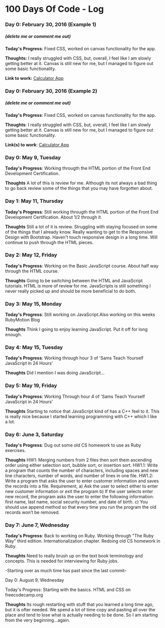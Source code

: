 # 100 Days Of Code - Log

### Day 0: February 30, 2016 (Example 1)
##### (delete me or comment me out)

**Today's Progress**: Fixed CSS, worked on canvas functionality for the app.

**Thoughts:** I really struggled with CSS, but, overall, I feel like I am slowly getting better at it. Canvas is still new for me, but I managed to figure out some basic functionality.

**Link to work:** [Calculator App](http://www.example.com)

### Day 0: February 30, 2016 (Example 2)
##### (delete me or comment me out)

**Today's Progress**: Fixed CSS, worked on canvas functionality for the app.

**Thoughts**: I really struggled with CSS, but, overall, I feel like I am slowly getting better at it. Canvas is still new for me, but I managed to figure out some basic functionality.

**Link(s) to work**: [Calculator App](http://www.example.com)


### Day 0: May 9, Tuesday

**Today's Progress**: Working througth the HTML portion of the Front End Development Certification.

**Thoughts** A lot of this is review for me. Although its not always a bad thing to go back review some of the things that you may have forgotten about.

### Day 1: May 11, Thursday

**Today's Progress**: Still working througth the HTML portion of the Front End Development Certification. About 1/2 through it.

**Thoughts** Still a lot of it is review. Struggling with staying focused on some of the things that I already know. Really wanting to get to the Responsive Design with Bootstrap. Haven't touch responsive design in a long time. Will continue to push through the HTML pieces.

### Day 2: May 12, Friday

**Today's Progress**: Working on the Basic JavaScript course. About half way through the HTML course.

**Thoughts** Going to be switching between the HTML and JavaScript tutorials. HTML is more of review for me. JavaScripts is still something I never really picked up and should be more beneficial to do both.

### Day 3: May 15, Monday

**Today's Progress**: Still working on JavaScript.Also working on this weeks RubyMotion Blog

**Thoughts** Think I going to enjoy learning JavaScript. Put it off for long enough.

### Day 4: May 15, Tuesday ###

**Today's Progress**: Working through hour 3 of 'Sams Teach Yourself JavaScript in 24 Hours'

**Thoughts** Did I mention I was doing JavaScript...

### Day 5: May 19, Friday ###

**Today's Progress**: Working Through hour 4 of 'Sams Teach Yourself JavaScript in 24 Hours'

**Thoughts** Starting to notice that JavaScript kind of has a C++ feel to it. This is really nice because I started learning programming with C++ which I like a lot.

### Day 6: June 3, Saturday ###

**Today's Progress**: Dug out some old CS homework to use as Ruby exercises.

**Thoughts** HW1: Merging numbers from 2 files then sort them ascending order using either selection sort, bubble sort, or insertion sort.
             HW1.1: Write a program that counts the number of characters, including spaces and new line characters, number of words, and number of lines in one file.
             HW1.2: Write a program that asks the user to enter customer information and saves the records into a file. Requirement,
                a) Ask the user to select either to enter new customer information or exit the program
                b) If the user selects enter new record, the program asks the user to enter the following information: first name, last name, social security number, and date of birth.
                c) You should use append method so that every time you run the program the old records won’t be removed.

### Day 7: June 7, Wednesday ###

**Today's Progress**: Back to working on Ruby. Working through "The Ruby Way" third edition. Internationalization chapter. Redoing old CS homework in Ruby.

**Thoughts** Need to really brush up on the text book terminology and concepts. This is needed for interviewing for Ruby jobs. 



-Starting over as much time has past since the last commit-


Day 0: August 9, Wednesday

Today's Progress: Starting with the basics. HTML and CSS on freecodecamp.org

**Thoughts** Its rough restarting with stuff that you learned a long time ago, but it is ofter needed. We spend a lot of time copy and pasting all over the place and tend to lose what is actually needing to be done. So I am starting from the very beginning...again.

